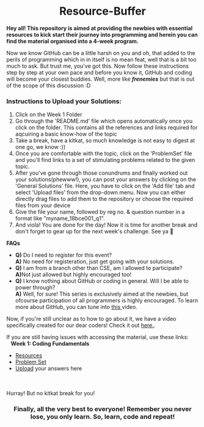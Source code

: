 <h1 align="center">Resource-Buffer</h1>
<a><strong>Hey all! This repository is aimed at providing the newbies with essential resources to kick start their journey into programming and herein you can find the material organised into a 4-week program.</strong></a>

<p> Now we know GitHub can be a little harsh on you and oh, that added to the perils of programming which in in itself is no mean feat, well that is a bit too much to ask. But trust me, you've got this. Now follow these instructions step by step at your own pace and before you know it, GitHub and coding will become your closest buddies. Well, more like <em><strong>frenemies</em></strong> but that is out of the scope of this discussion :D </p>
<h3>Instructions to Upload your Solutions:</h3>
<ol>
  <li>Click on the Week 1 Folder</li>
  <li>Go through the 'README.md' file which opens automatically once you click on the folder. This contains all the references and links required for aqcuiring a basic know-how of the topic</li>
  <li> Take a break, have a kitkat, so much knowledge is not easy to digest at one go, we know :))</li>
  <li> Once you are comfortable with the topic, click on the 'ProblemSet' file and you'll find links to a set of stimulating problems related to the given topic.</li>
  <li> After you've gone through those conundrums and finally worked out your solutions(phewww!), you can post your answers by clicking on the 'General Solutions' file. Here, you have to click on the 'Add file' tab and select 'Upload files' from the drop-down menu. Now you can either directly drag files to add them to the repository or choose the required files from your device</li>
  <li> Give the file your name, followed by reg no. & question number in a format like "myname_18bce001_q1". </li>
  <li> And viola! You are done for the day! Now it is time for another break and don't forget to gear up for the next week's challenge. See ya 👋</li>
  </ol>
  
  <p><strong>FAQs</strong></p>
  <ul>
  <li> <strong>Q)</strong> Do I need to register for this event?<br> <strong>A)</strong> No need for registeration, just get going with your solutions.</li>
  <li> <strong>Q)</strong> I am from a branch other than CSE, am I allowed to participate?<br><strong>A)</strong>Not just allowed but highly encouraged too!</li>
  <li> <strong>Q)</strong> I know nothing about GitHub or coding in general. Will I be able to power through?<br><strong>A)</strong> Well, for sure! This series is exclusively aimed at the newbies, but ofcourse participation of all programmers is highly encouraged. To learn more about GitHub, you can tune into <a href="https://youtu.be/iv8rSLsi1xo" target="blank"> this </a> video.</li>
  </ul>
  <p> Now, if you're still unclear as to how to go about it, we have a video specifically created for our dear coders! Check it out <a href="" target="blank"> here.</a>. 
  
  <p> If you are still having issues with accessing the material, use these links: <br />
    &nbsp;  &nbsp;<strong>Week 1: Coding Fundamentals</strong> 
  <ul>
    <li><a href="https://github.com/codechefvitbhopal/Resource-Buffer/tree/main/Week%201:%20Coding%20Fundamentals" target="blank">Resources</a>   </li>
    <li><a href="https://github.com/codechefvitbhopal/Resource-Buffer/tree/main/Week%201:%20Coding%20Fundamentals/ProblemSet" target="blank">Problem Set</a></li>  
    <li><a href="https://github.com/codechefvitbhopal/Resource-Buffer/tree/main/Week%201:%20Coding%20Fundamentals/ProblemSet/General%20Solutions" target="blank"> Upload</a> your answers here</li>  
  </ul>
    <br /><br />
  Hurray! But no kitkat break for you! </p>
<h3 align="center"> Finally, all the very best to everyone! Remember you never lose, you only learn. So, learn, code and repeat!</h3>
  
  
  
    
